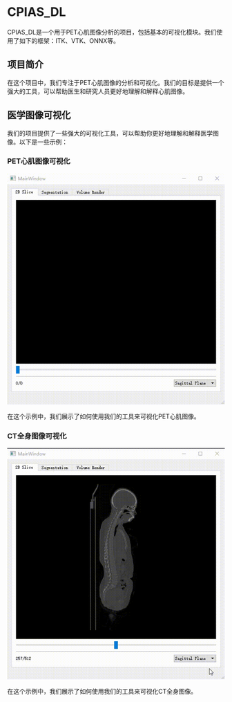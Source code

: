# CPIAS_DL

CPIAS_DL是一个用于PET心肌图像分析的项目，包括基本的可视化模块。我们使用了如下的框架：ITK、VTK、ONNX等。

## 项目简介

在这个项目中，我们专注于PET心肌图像的分析和可视化。我们的目标是提供一个强大的工具，可以帮助医生和研究人员更好地理解和解释心肌图像。

## 医学图像可视化

我们的项目提供了一些强大的可视化工具，可以帮助你更好地理解和解释医学图像。以下是一些示例：

### PET心肌图像可视化

![CT全身图像可视化](./resource/image/CPIAS_NIFTI_PET_heart_visualization.gif)

在这个示例中，我们展示了如何使用我们的工具来可视化PET心肌图像。

### CT全身图像可视化

![CT全身图像可视化](./resource/image/CPIAS_NIFTI_CT_wholebody_visualization.gif)

在这个示例中，我们展示了如何使用我们的工具来可视化CT全身图像。